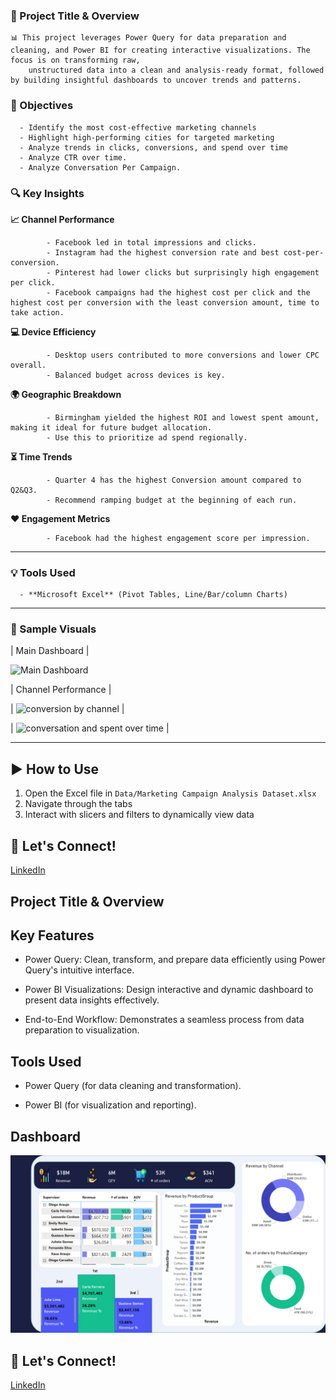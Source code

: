 ### 📌 Project Title & Overview

    📊 This project leverages Power Query for data preparation and cleaning, and Power BI for creating interactive visualizations. The focus is on transforming raw,
        unstructured data into a clean and analysis-ready format, followed by building insightful dashboards to uncover trends and patterns.

### 🎯 Objectives

      - Identify the most cost-effective marketing channels
      - Highlight high-performing cities for targeted marketing
      - Analyze trends in clicks, conversions, and spend over time
      - Analyze CTR over time.
      - Analyze Conversation Per Campaign.
      
### 🔍 Key Insights

  **📈 Channel Performance**
   
            - Facebook led in total impressions and clicks.
            - Instagram had the highest conversion rate and best cost-per-conversion.
            - Pinterest had lower clicks but surprisingly high engagement per click.
            - Facebook campaigns had the highest cost per click and the highest cost per conversion with the least conversion amount, time to take action.

   **💻 Device Efficiency**
   
            - Desktop users contributed to more conversions and lower CPC overall.
            - Balanced budget across devices is key.

   **🌍 Geographic Breakdown**
   
            - Birmingham yielded the highest ROI and lowest spent amount, making it ideal for future budget allocation.
            - Use this to prioritize ad spend regionally.

   **⏳ Time Trends**
   
            - Quarter 4 has the highest Conversion amount compared to Q2&Q3.
            - Recommend ramping budget at the beginning of each run.

   **❤️ Engagement Metrics**
   
            - Facebook had the highest engagement score per impression.

---

### 💡 Tools Used

      - **Microsoft Excel** (Pivot Tables, Line/Bar/column Charts)

---

### 📸 Sample Visuals

| Main Dashboard | 

![Main Dashboard](https://github.com/Ahmed-Issa-hub/Marketing-Campaign-Analysis/blob/main/Screeshots/Main%20Dashboard.png?raw=true)

| Channel Performance | 

| ![conversion by channel](https://github.com/Ahmed-Issa-hub/Marketing-Campaign-Analysis/blob/main/Screeshots/conversion%20by%20channel.png?raw=true) | 

| ![conversation and spent over time](https://github.com/Ahmed-Issa-hub/Marketing-Campaign-Analysis/blob/main/Screeshots/conversation%20and%20spent%20over%20time.png?raw=true) | 

---

## ▶️ How to Use

1. Open the Excel file in `Data/Marketing Campaign Analysis Dataset.xlsx`
2. Navigate through the tabs
3. Interact with slicers and filters to dynamically view data



## 👤 Let's Connect!

[LinkedIn](https://www.linkedin.com/in/ahmed-eissa-837691a1/) 
























## Project Title & Overview



## Key Features

- Power Query: Clean, transform, and prepare data efficiently using Power Query's intuitive interface.

- Power BI Visualizations: Design interactive and dynamic dashboard to present data insights effectively.

- End-to-End Workflow: Demonstrates a seamless process from data preparation to visualization.

## Tools Used

- Power Query (for data cleaning and transformation).

- Power BI (for visualization and reporting).

## Dashboard

  ![image alt](https://github.com/Ahmed-Issa-hub/Sales-Dashboard-Power-bi/blob/main/Dashboard.png?raw=true)

## 👤 Let's Connect!
[LinkedIn](https://www.linkedin.com/in/ahmed-eissa-837691a1/) 
